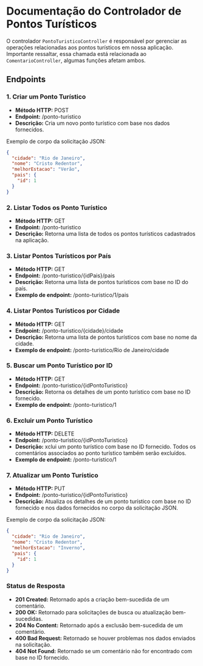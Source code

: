# Documentação do Controlador de Pontos Turísticos

O controlador `PontoTuristicoController` é responsável por gerenciar as operações relacionadas aos pontos turísticos em nossa aplicação. Importante ressaltar, essa chamada está relacionada ao `ComentarioController`, algumas funções afetam ambos.

## Endpoints

### 1. Criar um Ponto Turístico

- **Método HTTP:** POST
- **Endpoint:** /ponto-turistico
- **Descrição:** Cria um novo ponto turístico com base nos dados fornecidos.

Exemplo de corpo da solicitação JSON:
```json
{
  "cidade": "Rio de Janeiro",
  "nome": "Cristo Redentor",
  "melhorEstacao": "Verão",
  "pais": {
    "id": 1
  }
}
```

### 2. Listar Todos os Ponto Turístico

- **Método HTTP:** GET
- **Endpoint:** /ponto-turistico
- **Descrição:** Retorna uma lista de todos os pontos turísticos cadastrados na aplicação.

### 3. Listar Pontos Turísticos por País

- **Método HTTP:** GET
- **Endpoint:** /ponto-turistico/{idPais}/pais
- **Descrição:** Retorna uma lista de pontos turísticos com base no ID do país.
- **Exemplo de endpoint:** /ponto-turistico/1/pais

### 4. Listar Pontos Turísticos por Cidade

- **Método HTTP:** GET
- **Endpoint:** /ponto-turistico/{cidade}/cidade
- **Descrição:** Retorna uma lista de pontos turísticos com base no nome da cidade.
- **Exemplo de endpoint:** /ponto-turistico/Rio de Janeiro/cidade

### 5. Buscar um Ponto Turístico por ID

- **Método HTTP:** GET
- **Endpoint:** /ponto-turistico/{idPontoTuristico}
- **Descrição:** Retorna os detalhes de um ponto turístico com base no ID fornecido.
- **Exemplo de endpoint:** /ponto-turistico/1

### 6. Excluir um Ponto Turístico

- **Método HTTP:** DELETE
- **Endpoint:** /ponto-turistico/{idPontoTuristico}
- **Descrição:** xclui um ponto turístico com base no ID fornecido. Todos os comentários associados ao ponto turístico também serão excluídos.
- **Exemplo de endpoint:** /ponto-turistico/1

### 7. Atualizar um Ponto Turístico

- **Método HTTP:** PUT
- **Endpoint:** /ponto-turistico/{idPontoTuristico}
- **Descrição:** Atualiza os detalhes de um ponto turístico com base no ID fornecido e nos dados fornecidos no corpo da solicitação JSON.
  
Exemplo de corpo da solicitação JSON:
```json
{
  "cidade": "Rio de Janeiro",
  "nome": "Cristo Redentor",
  "melhorEstacao": "Inverno",
  "pais": {
    "id": 1
  }
}
```

### Status de Resposta
- **201 Created:** Retornado após a criação bem-sucedida de um comentário.
- **200 OK:** Retornado para solicitações de busca ou atualização bem-sucedidas.
- **204 No Content:** Retornado após a exclusão bem-sucedida de um comentário.
- **400 Bad Request:** Retornado se houver problemas nos dados enviados na solicitação.
- **404 Not Found:** Retornado se um comentário não for encontrado com base no ID fornecido.
